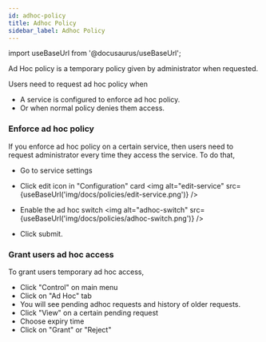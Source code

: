 ```yaml
---
id: adhoc-policy
title: Adhoc Policy
sidebar_label: Adhoc Policy
---
```

import useBaseUrl from '@docusaurus/useBaseUrl';

Ad Hoc policy is a temporary policy given by administrator when requested. 

Users need to request ad hoc policy when
* A service is configured to enforce ad hoc policy.
* Or when normal policy denies them access.

### Enforce ad hoc policy
If you enforce ad hoc policy on a certain service, then users need to request administrator every time they access the service.
To do that,
* Go to service settings
* Click edit icon in "Configuration" card
<img  alt="edit-service" src={useBaseUrl('img/docs/policies/edit-service.png')} />
* Enable the ad hoc switch
<img  alt="adhoc-switch" src={useBaseUrl('img/docs/policies/adhoc-switch.png')} />

* Click submit.


### Grant users ad hoc access
To grant users temporary ad hoc access,

* Click  "Control" on main menu
* Click on "Ad Hoc" tab
* You will see pending adhoc requests and history of older requests.
* Click "View" on a certain pending request
* Choose expiry time
* Click on "Grant" or "Reject" 




